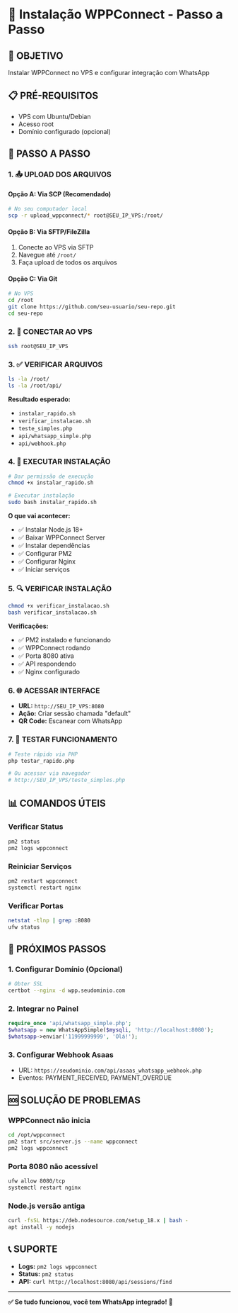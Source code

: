 # 📱 Instalação WPPConnect - Passo a Passo

## 🎯 OBJETIVO
Instalar WPPConnect no VPS e configurar integração com WhatsApp

## 📋 PRÉ-REQUISITOS
- VPS com Ubuntu/Debian
- Acesso root
- Domínio configurado (opcional)

## 🚀 PASSO A PASSO

### 1. 📤 UPLOAD DOS ARQUIVOS

#### Opção A: Via SCP (Recomendado)
```bash
# No seu computador local
scp -r upload_wppconnect/* root@SEU_IP_VPS:/root/
```

#### Opção B: Via SFTP/FileZilla
1. Conecte ao VPS via SFTP
2. Navegue até `/root/`
3. Faça upload de todos os arquivos

#### Opção C: Via Git
```bash
# No VPS
cd /root
git clone https://github.com/seu-usuario/seu-repo.git
cd seu-repo
```

### 2. 🔗 CONECTAR AO VPS
```bash
ssh root@SEU_IP_VPS
```

### 3. ✅ VERIFICAR ARQUIVOS
```bash
ls -la /root/
ls -la /root/api/
```

**Resultado esperado:**
- `instalar_rapido.sh`
- `verificar_instalacao.sh`
- `teste_simples.php`
- `api/whatsapp_simple.php`
- `api/webhook.php`

### 4. 🚀 EXECUTAR INSTALAÇÃO
```bash
# Dar permissão de execução
chmod +x instalar_rapido.sh

# Executar instalação
sudo bash instalar_rapido.sh
```

**O que vai acontecer:**
- ✅ Instalar Node.js 18+
- ✅ Baixar WPPConnect Server
- ✅ Instalar dependências
- ✅ Configurar PM2
- ✅ Configurar Nginx
- ✅ Iniciar serviços

### 5. 🔍 VERIFICAR INSTALAÇÃO
```bash
chmod +x verificar_instalacao.sh
bash verificar_instalacao.sh
```

**Verificações:**
- ✅ PM2 instalado e funcionando
- ✅ WPPConnect rodando
- ✅ Porta 8080 ativa
- ✅ API respondendo
- ✅ Nginx configurado

### 6. 🌐 ACESSAR INTERFACE
- **URL:** `http://SEU_IP_VPS:8080`
- **Ação:** Criar sessão chamada "default"
- **QR Code:** Escanear com WhatsApp

### 7. 🧪 TESTAR FUNCIONAMENTO
```bash
# Teste rápido via PHP
php testar_rapido.php

# Ou acessar via navegador
# http://SEU_IP_VPS/teste_simples.php
```

## 📊 COMANDOS ÚTEIS

### Verificar Status
```bash
pm2 status
pm2 logs wppconnect
```

### Reiniciar Serviços
```bash
pm2 restart wppconnect
systemctl restart nginx
```

### Verificar Portas
```bash
netstat -tlnp | grep :8080
ufw status
```

## 🎯 PRÓXIMOS PASSOS

### 1. Configurar Domínio (Opcional)
```bash
# Obter SSL
certbot --nginx -d wpp.seudominio.com
```

### 2. Integrar no Painel
```php
require_once 'api/whatsapp_simple.php';
$whatsapp = new WhatsAppSimple($mysqli, 'http://localhost:8080');
$whatsapp->enviar('11999999999', 'Olá!');
```

### 3. Configurar Webhook Asaas
- URL: `https://seudominio.com/api/asaas_whatsapp_webhook.php`
- Eventos: PAYMENT_RECEIVED, PAYMENT_OVERDUE

## 🆘 SOLUÇÃO DE PROBLEMAS

### WPPConnect não inicia
```bash
cd /opt/wppconnect
pm2 start src/server.js --name wppconnect
pm2 logs wppconnect
```

### Porta 8080 não acessível
```bash
ufw allow 8080/tcp
systemctl restart nginx
```

### Node.js versão antiga
```bash
curl -fsSL https://deb.nodesource.com/setup_18.x | bash -
apt install -y nodejs
```

## 📞 SUPORTE
- **Logs:** `pm2 logs wppconnect`
- **Status:** `pm2 status`
- **API:** `curl http://localhost:8080/api/sessions/find`

---

**✅ Se tudo funcionou, você tem WhatsApp integrado!** 🎉 